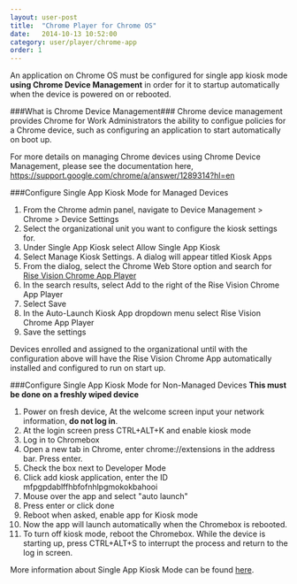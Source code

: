 ```yaml
---
layout: user-post
title:  "Chrome Player for Chrome OS"
date:   2014-10-13 10:52:00
category: user/player/chrome-app
order: 1
---
```


An application on Chrome OS must be configured for single app kiosk mode **using Chrome Device Management** in order for it to startup automatically when the device is powered on or rebooted.

###What is Chrome Device Management###
Chrome device management provides Chrome for Work Administrators the ability to configue policies for a Chrome device, such as configuring an application to start automatically on boot up.

For more details on managing Chrome devices using Chrome Device Management, please see the documentation here, https://support.google.com/chrome/a/answer/1289314?hl=en

###Configure Single App Kiosk Mode for Managed Devices 

1. From the Chrome admin panel, navigate to Device Management > Chrome > Device Settings
2. Select the organizational unit you want to configure the kiosk settings for.
3. Under Single App Kiosk select Allow Single App Kiosk
4. Select Manage Kiosk Settings. A dialog will appear titled Kiosk Apps
5. From the dialog, select the Chrome Web Store option and search for [Rise Vision Chrome App Player](https://chrome.google.com/webstore/detail/rise-vision-chrome-app-pl/mfpgpdablffhbfofnhlpgmokokbahooi)
6. In the search results, select Add to the right of the Rise Vision Chrome App Player
7. Select Save
8. In the Auto-Launch Kiosk App dropdown menu select Rise Vision Chrome App Player
9. Save the settings

Devices enrolled and assigned to the organizational until with the configuration above will have the Rise Vision Chrome App automatically installed and configured to run on start up.

###Configure Single App Kiosk Mode for Non-Managed Devices
**This must be done on a freshly wiped device**
1. Power on fresh device, At the welcome screen input your network information, **do not log in**.
2. At the login screen press CTRL+ALT+K and enable kiosk mode
3. Log in to Chromebox
4. Open a new tab in Chrome, enter chrome://extensions in the address bar. Press enter.
5. Check the box next to Developer Mode
6. Click add kiosk application, enter the ID mfpgpdablffhbfofnhlpgmokokbahooi
7. Mouse over the app and select "auto launch"
8. Press enter or click done
9. Reboot when asked, enable app for Kiosk mode
10. Now the app will launch automatically when the Chromebox is rebooted.
11. To turn off kiosk mode, reboot the Chromebox. While the device is starting up, press CTRL+ALT+S to interrupt the process and return to the log in screen.


More information about Single App Kiosk Mode can be found [here](https://support.google.com/chromebook/answer/3134673?hl=en).


